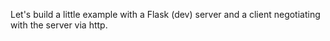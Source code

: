 Let's build a little example with a Flask (dev) server and a client
negotiating with the server via http.
